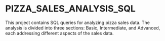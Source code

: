 # PIZZA_SALES_ANALYSIS_SQL
This project contains SQL queries for analyzing pizza sales data. The analysis is divided into three sections: Basic, Intermediate, and Advanced, each addressing different aspects of the sales data.
